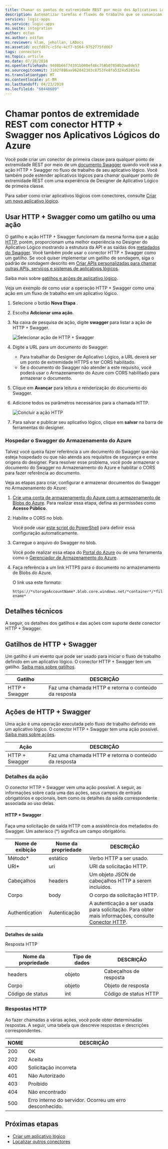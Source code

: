 ```yaml
---
title: Chamar os pontos de extremidade REST por meio dos Aplicativos Lógicos do Azure | Microsoft Docs
description: Automatizar tarefas e fluxos de trabalho que se comunicam com pontos de extremidade REST por meio do conector HTTP + Swagger nos Aplicativos Lógicos do Azure
services: logic-apps
ms.service: logic-apps
ms.suite: integration
author: ecfan
ms.author: estfan
ms.reviewer: klam, jehollan, LADocs
ms.assetid: eccfd87c-c5fe-4cf7-b564-9752775fd667
tags: connectors
ms.topic: article
ms.date: 07/18/2016
ms.openlocfilehash: 9408b66f74391b080ef46c758b07850b2ae8de57
ms.sourcegitcommit: 3102f886aa962842303c8753fe8fa5324a52834a
ms.translationtype: MT
ms.contentlocale: pt-BR
ms.lasthandoff: 04/23/2019
ms.locfileid: "60448609"
---
```

# <a name="call-rest-endpoints-with-http--swagger-connector-in-azure-logic-apps"></a>Chamar pontos de extremidade REST com conector HTTP + Swagger nos Aplicativos Lógicos do Azure

Você pode criar um conector de primeira classe para qualquer ponto de extremidade REST por meio de um [documento Swagger](https://swagger.io) quando você usa a ação HTTP + Swagger no fluxo de trabalho de seu aplicativo lógico. Você também pode estender aplicativos lógicos para chamar qualquer ponto de extremidade REST com uma experiência de Designer de Aplicativo Lógico de primeira classe.

Para saber como criar aplicativos lógicos com conectores, consulte [Criar um novo aplicativo lógico](../logic-apps/quickstart-create-first-logic-app-workflow.md).

## <a name="use-http--swagger-as-a-trigger-or-an-action"></a>Usar HTTP + Swagger como um gatilho ou uma ação

O gatilho e ação HTTP + Swagger funcionam da mesma forma que a [ação HTTP](connectors-native-http.md), porém, proporcionam uma melhor experiência no Designer do Aplicativo Lógico mostrando a estrutura da API e as saídas dos [metadados do Swagger](https://swagger.io). Você também pode usar o conector HTTP + Swagger como um gatilho. Se você quiser implementar um gatilho de sondagem, siga o padrão de sondagem descrito em [Criar APIs personalizadas para chamar outras APIs, serviços e sistemas de aplicativos lógicos](../logic-apps/logic-apps-create-api-app.md#polling-triggers).

Saiba mais sobre [gatilhos e ações de aplicativo lógico](../connectors/apis-list.md).

Veja um exemplo de como usar a operação HTTP + Swagger como uma ação em um fluxo de trabalho em um aplicativo lógico.

1. Selecione o botão **Nova Etapa** .
2. Escolha **Adicionar uma ação**.
3. Na caixa de pesquisa de ação, digite **swagger** para listar a ação de HTTP + Swagger.
   
    ![Selecionar ação de HTTP + Swagger](./media/connectors-native-http-swagger/using-action-1.png)
4. Digite a URL para um documento do Swagger:
   
   * Para trabalhar do Designer de Aplicativo Lógico, a URL deverá ser um ponto de extremidade HTTPS e ter CORS habilitado.
   * Se o documento do Swagger não atender a este requisito, você poderá usar o Armazenamento do Azure com CORS habilitado para armazenar o documento.
5. Clique em **Avançar** para leitura e renderização do documento do Swagger.
6. Adicione todos os parâmetros necessários para a chamada HTTP.
   
    ![Concluir a ação HTTP](./media/connectors-native-http-swagger/using-action-2.png)
7. Para salvar e publicar seu aplicativo lógico, clique em **salvar** na barra de ferramentas do designer.

### <a name="host-swagger-from-azure-storage"></a>Hospedar o Swagger do Armazenamento do Azure
Talvez você queira fazer referência a um documento do Swagger que não esteja hospedado ou que não atenda aos requisitos de segurança e entre origens do designer. Para resolver esse problema, você pode armazenar o documento do Swagger no Armazenamento do Azure e habilitar o CORS para fazer referência ao documento.  

Veja as etapas para criar, configurar e armazenar documentos do Swagger no Armazenamento do Azure:

1. [Crie uma conta de armazenamento do Azure com o armazenamento de Blobs do Azure](../storage/common/storage-create-storage-account.md). Para realizar essa etapa, defina as permissões como **Acesso Público**.

2. Habilite o CORS no blob. 

   Você pode usar [este script do PowerShell](https://github.com/logicappsio/EnableCORSAzureBlob/blob/master/EnableCORSAzureBlob.ps1) para definir essa configuração automaticamente.

3. Carregue o arquivo do Swagger no blob. 

   Você pode realizar essa etapa do [Portal do Azure](https://portal.azure.com) ou de uma ferramenta como o [Gerenciador de Armazenamento do Azure](https://storageexplorer.com/).

4. Faça referência a um link HTTPS para o documento no armazenamento de Blobs do Azure. 

   O link usa este formato:

   `https://*storageAccountName*.blob.core.windows.net/*container*/*filename*`

## <a name="technical-details"></a>Detalhes técnicos
A seguir, os detalhes dos gatilhos e das ações com suporte deste conector HTTP + Swagger.

## <a name="http--swagger-triggers"></a>Gatilhos de HTTP + Swagger
Um gatilho é um evento que pode ser usado para iniciar o fluxo de trabalho definido em um aplicativo lógico.  O conector HTTP + Swagger tem um gatilho. [Saiba mais sobre gatilhos](../connectors/apis-list.md).

| Gatilho | DESCRIÇÃO |
| --- | --- |
| HTTP + Swagger |Faz uma chamada HTTP e retorna o conteúdo da resposta |

## <a name="http--swagger-actions"></a>Ações de HTTP + Swagger
Uma ação é uma operação executada pelo fluxo de trabalho definido em um aplicativo lógico.  O conector HTTP + Swagger tem uma ação possível. [Saiba mais sobre ações](../connectors/apis-list.md).

| Ação | DESCRIÇÃO |
| --- | --- |
| HTTP + Swagger |Faz uma chamada HTTP e retorna o conteúdo da resposta |

### <a name="action-details"></a>Detalhes da ação
O conector HTTP + Swagger vem uma ação possível. A seguir, as informações sobre cada uma das ações, seus campos de entrada obrigatórios e opcionais, bem como os detalhes da saída correspondente associada ao uso delas.

#### <a name="http--swagger"></a>HTTP + Swagger
Faça uma solicitação de saída HTTP com a assistência dos metadados do Swagger.
Um asterisco (*) significa um campo obrigatório.

| Nome de exibição | Nome da propriedade | DESCRIÇÃO |
| --- | --- | --- |
| Método* |estático |Verbo HTTP a ser usado. |
| URI* |uri |URI da solicitação HTTP. |
| Cabeçalhos |headers |Um objeto JSON de cabeçalhos HTTP a serem incluídos. |
| Corpo |body |O corpo da solicitação HTTP. |
| Authentication |Autenticação |A autenticação a ser usada para solicitação. Para obter mais informações, consulte [Conector HTTP](connectors-native-http.md#authentication). |

**Detalhes de saída**

Resposta HTTP

| Nome da propriedade | Tipo de dados | DESCRIÇÃO |
| --- | --- | --- |
| headers |objeto |Cabeçalhos de resposta |
| Corpo |objeto |Objeto de resposta |
| Código de status |int |Código de status HTTP |

### <a name="http-responses"></a>Respostas HTTP
Ao fazer chamadas a várias ações, você pode obter determinadas respostas. A seguir, uma tabela que descreve respostas e descrições correspondentes.

| NOME | DESCRIÇÃO |
| --- | --- |
| 200 |OK |
| 202 |Aceita |
| 400 |Solicitação incorreta |
| 401 |Não Autorizado |
| 403 |Proibido |
| 404 |Não encontrado |
| 500 |Erro interno do servidor. Ocorreu um erro desconhecido. |

## <a name="next-steps"></a>Próximas etapas

* [Criar um aplicativo lógico](../logic-apps/quickstart-create-first-logic-app-workflow.md)
* [Localizar outros conectores](apis-list.md)
